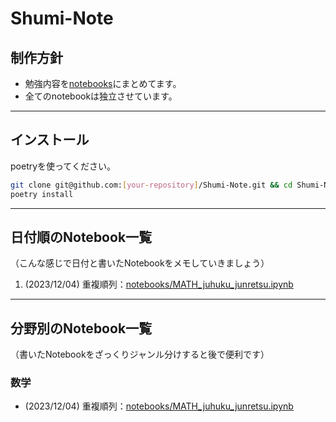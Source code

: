 # Shumi-Note

## 制作方針

* 勉強内容を[notebooks](notebooks/)にまとめてます。
* 全てのnotebookは独立させています。

---

## インストール

poetryを使ってください。

```bash
git clone git@github.com:[your-repository]/Shumi-Note.git && cd Shumi-Note
poetry install
```
---

## 日付順のNotebook一覧

（こんな感じで日付と書いたNotebookをメモしていきましょう）

1. (2023/12/04) 重複順列：[notebooks/MATH_juhuku_junretsu.ipynb](notebooks/MATH_juhuku_junretsu.ipynb)

---

## 分野別のNotebook一覧

（書いたNotebookをざっくりジャンル分けすると後で便利です）


### 数学
* (2023/12/04) 重複順列：[notebooks/MATH_juhuku_junretsu.ipynb](notebooks/MATH_juhuku_junretsu.ipynb)
